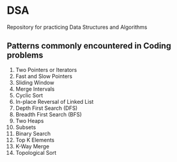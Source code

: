 # DSA
Repository for practicing Data Structures and Algorithms

## Patterns commonly encountered in Coding problems

1. Two Pointers or Iterators
2. Fast and Slow Pointers
3. Sliding Window
4. Merge Intervals
5. Cyclic Sort
6. In-place Reversal of Linked List
7. Depth First Search (DFS)
8. Breadth First Search (BFS)
9. Two Heaps
10. Subsets
11. Binary Search
12. Top K Elements
13. K-Way Merge
14. Topological Sort
    